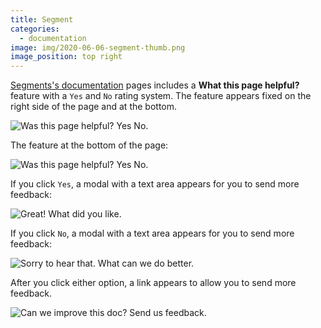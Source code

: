 ```yaml
---
title: Segment
categories:
  - documentation
image: img/2020-06-06-segment-thumb.png
image_position: top right
---
```


[Segments's documentation](https://segment.com/docs/) pages includes a **What this page helpful?** feature with a `Yes` and `No` rating system. The feature appears fixed on the right side of the page and at the bottom.

![Was this page helpful? Yes No.](/feedback-library/img/2020-06-06-segment.png)

The feature at the bottom of the page:

![Was this page helpful? Yes No.](/feedback-library/img/2020-06-06-segment-2.png)

If you click `Yes`, a modal with a text area appears for you to send more feedback:

![Great! What did you like.](/feedback-library/img/2020-06-06-segment-4.png)

If you click `No`, a modal with a text area appears for you to send more feedback:

![Sorry to hear that. What can we do better.](/feedback-library/img/2020-06-06-segment-5.png)

After you click either option, a link appears to allow you to send more feedback.

![Can we improve this doc? Send us feedback.](/feedback-library/img/2020-06-06-segment-3.png)
